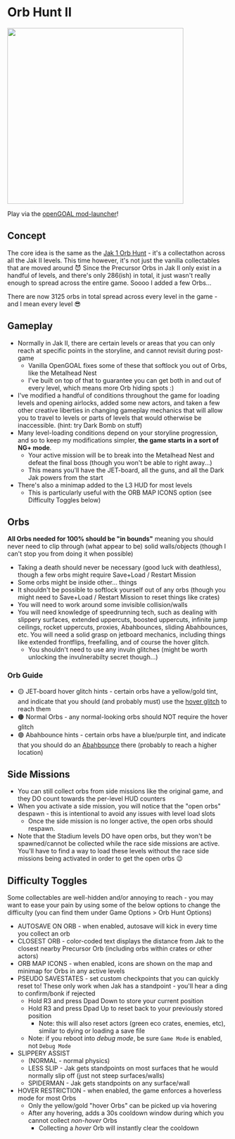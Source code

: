 # Orb Hunt II

<img src="https://raw.githubusercontent.com/dallmeyer/OG-OrbHunt/main/ModImage2.png" height="400">

Play via the [openGOAL mod-launcher](https://jakmods.dev)!

## Concept
The core idea is the same as the [Jak 1 Orb Hunt](README_JAK1.md) - it's a collectathon across all the Jak II levels. This time however, it's not just the vanilla collectables that are moved around 😈 Since the Precursor Orbs in Jak II only exist in a handful of levels, and there's only 286(ish) in total, it just wasn't really enough to spread across the entire game. Soooo I added a few Orbs...

There are now 3125 orbs in total spread across every level in the game - and I mean every level 😎

## Gameplay
- Normally in Jak II, there are certain levels or areas that you can only reach at specific points in the storyline, and cannot revisit during post-game
  - Vanilla OpenGOAL fixes some of these that softlock you out of Orbs, like the Metalhead Nest
  - I've built on top of that to guarantee you can get both in and out of every level, which means more Orb hiding spots :)
- I've modified a handful of conditions throughout the game for loading levels and opening airlocks, added some new actors, and taken a few other creative liberties in changing gameplay mechanics that will allow you to travel to levels or parts of levels that would otherwise be inaccessible. (hint: try Dark Bomb on stuff)
- Many level-loading conditions depend on your storyline progression, and so to keep my modifications simpler, **the game starts in a sort of NG+ mode**. 
  - Your active mission will be to break into the Metalhead Nest and defeat the final boss (though you won't be able to right away...)
  - This means you'll have the JET-board, all the guns, and all the Dark Jak powers from the start
- There's also a minimap added to the L3 HUD for most levels
  - This is particularly useful with the ORB MAP ICONS option (see Difficulty Toggles below)

## Orbs

**All Orbs needed for 100% should be "in bounds"** meaning you should never need to clip through (what appear to be) solid walls/objects (though I can't stop you from doing it when possible)
- Taking a death should never be necessary (good luck with deathless), though a few orbs might require Save+Load / Restart Mission
- Some orbs might be inside other... things
- It shouldn't be possible to softlock yourself out of any orbs (though you might need to Save+Load / Restart Mission to reset things like crates)
- You will need to work around some invisible collision/walls
- You will need knowledge of speedrunning tech, such as dealing with slippery surfaces, extended uppercuts, boosted uppercuts, infinite jump ceilings, rocket uppercuts, proxies, Abahbounces, sliding Abahbounces, etc. You will need a solid grasp on jetboard mechanics, including things like extended frontflips, freefalling, and of course the hover glitch.
  - You shouldn't need to use any invuln glitches (might be worth unlocking the invulnerabilty secret though...)

### Orb Guide
- 🟡 JET-board hover glitch hints - certain orbs have a yellow/gold tint, and indicate that you should (and probably must) use the [hover glitch](https://www.youtube.com/watch?v=gEZQjj_pVuY&t=364s) to reach them
- 🟠 Normal Orbs - any normal-looking orbs should NOT require the hover glitch
- 🟣 Abahbounce hints - certain orbs have a blue/purple tint, and indicate that you should do an [Abahbounce](https://www.youtube.com/watch?v=gEZQjj_pVuY&t=487s) there (probably to reach a higher location)

## Side Missions
- You can still collect orbs from side missions like the original game, and they DO count towards the per-level HUD counters
- When you activate a side mission, you will notice that the "open orbs" despawn - this is intentional to avoid any issues with level load slots
  - Once the side mission is no longer active, the open orbs should respawn.
- Note that the Stadium levels DO have open orbs, but they won't be spawned/cannot be collected while the race side missions are active. You'll have to find a way to load these levels without the race side missions being activated in order to get the open orbs 😉

## Difficulty Toggles
Some collectables are well-hidden and/or annoying to reach - you may want to ease your pain by using some of the below options to change the difficulty (you can find them under Game Options > Orb Hunt Options)
- AUTOSAVE ON ORB - when enabled, autosave will kick in every time you collect an orb
- CLOSEST ORB - color-coded text displays the distance from Jak to the closest nearby Precursor Orb (including orbs within crates or other actors)
- ORB MAP ICONS - when enabled, icons are shown on the map and minimap for Orbs in any active levels
- PSEUDO SAVESTATES - set custom checkpoints that you can quickly reset to! These only work when Jak has a standpoint - you'll hear a ding to confirm/bonk if rejected
  - Hold R3 and press Dpad Down to store your current position
  - Hold R3 and press Dpad Up to reset back to your previously stored position
    - Note: this will also reset actors (green eco crates, enemies, etc), similar to dying or loading a save file
  - Note: if you reboot into _debug mode_, be sure `Game Mode` is enabled, not `Debug Mode`
- SLIPPERY ASSIST
  - (NORMAL - normal physics)
  - LESS SLIP - Jak gets standpoints on most surfaces that he would normally slip off (just not steep surfaces/walls)
  - SPIDERMAN - Jak gets standpoints on any surface/wall
- HOVER RESTRICTION - when enabled, the game enforces a hoverless mode for most Orbs
  - Only the yellow/gold "hover Orbs" can be picked up via hovering
  - After any hovering, adds a 30s cooldown window during which you cannot collect *non-hover* Orbs
    - Collecting a *hover* Orb will instantly clear the cooldown
